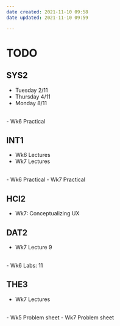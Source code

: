 ```yaml
---
date created: 2021-11-10 09:58
date updated: 2021-11-10 09:59

---
```


# TODO

## SYS2

- Tuesday 2/11
- Thursday 4/11
- Monday 8/11
<br>
- Wk6 Practical

## INT1

- Wk6 Lectures
- Wk7 Lectures
<br>
- Wk6 Practical
- Wk7 Practical

## HCI2

- Wk7: Conceptualizing UX

## DAT2

- Wk7 Lecture 9
<br>
- Wk6 Labs: 11

## THE3

- Wk7 Lectures
<br>
- Wk5 Problem sheet
- Wk7 Problem sheet

